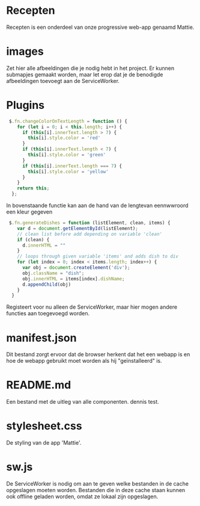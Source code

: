# Recepten
Recepten is een onderdeel van onze progressive web-app genaamd Mattie. 

# images
Zet hier alle afbeeldingen die je nodig hebt in het project. Er kunnen submapjes gemaakt worden, maar let erop dat je de benodigde afbeeldingen toevoegt aan de ServiceWorker.

# Plugins
```js
 $.fn.changeColorOnTextLength = function () {
    for (let i = 0; i < this.length; i++) {
      if (this[i].innerText.length > 7) {
        this[i].style.color = 'red'
      }
      if (this[i].innerText.length < 7) {
        this[i].style.color = 'green'
      }
      if (this[i].innerText.length === 7) {
        this[i].style.color = 'yellow'
      }
    }
    return this;
  };
``` 
In bovenstaande functie kan aan de hand van de lengtevan eennwwroord een kleur gegeven

```js
 $.fn.generateDishes = function (listElement, clean, items) { 
    var d = document.getElementById(listElement);
    // clean list before add depending on variable 'clean'
    if (clean) {
      d.innerHTML = ""
    }
    // loops through given variable 'items' and adds dish to div
    for (let index = 0; index < items.length; index++) {
      var obj = document.createElement('div');
      obj.className = "dish";
      obj.innerHTML = items[index].dishName;
      d.appendChild(obj)
    }
  }
``` 
Registeert voor nu alleen de ServiceWorker, maar hier mogen andere functies aan toegevoegd worden.

# manifest.json
Dit bestand zorgt ervoor dat de browser herkent dat het een webapp is en hoe de webapp gebruikt moet worden als hij "geïnstalleerd" is.

# README.md
Een bestand met de uitleg van alle componenten.
dennis test.
# stylesheet.css
De styling van de app 'Mattie'.

# sw.js
De ServiceWorker is nodig om aan te geven welke bestanden in de cache opgeslagen moeten worden. Bestanden die in deze cache staan kunnen ook offline geladen worden, omdat ze lokaal zijn opgeslagen.

